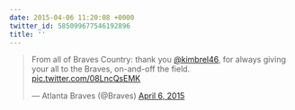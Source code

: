```yaml
---
date: 2015-04-06 11:20:08 +0000
twitter_id: 585099677546192896
title: ''
---
```


<blockquote class="twitter-tweet"><p lang="en" dir="ltr">From all of Braves Country: thank you <a href="https://twitter.com/kimbrel46?ref_src=twsrc%5Etfw">@kimbrel46</a>, for always giving your all to the Braves, on-and-off the field. <a href="http://t.co/08LncQsEMK">pic.twitter.com/08LncQsEMK</a></p>&mdash; Atlanta Braves (@Braves) <a href="https://twitter.com/Braves/status/585095487549796352?ref_src=twsrc%5Etfw">April 6, 2015</a></blockquote>
<script async src="https://platform.twitter.com/widgets.js" charset="utf-8"></script>
